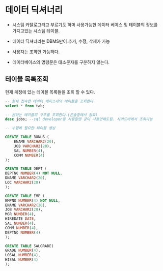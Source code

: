 # 데이터 딕셔너리

- 시스템 카탈로그라고 부르기도 하며 사용가능한 데이터 베이스 및 테이블의 정보를 가지고있는 시스템 테이블.
- 데이터 딕셔너리는 DBMS만이 추가, 수정, 삭제가 가능
- 사용자는 조회만 가능하다.

- 데이터베이스의 명령문은 대소문자를 구분하지 않는다.

## 테이블 목록조회

현재 계정에 있는 테이블 목록들을 조회 할 수 있다.

```sql
-- 현재 접속한 데이터 베이스내의 테이블을 조회한다.
select * from tab;

-- 원하는 테이블의 구조를 조회한다.(콘솔창에서 필요)
desc jobs; --sql developer을 사용할땐 굳이 사용안해도됨. 사이드바에서 조회가능

-- 수업에 필요한 테이블 생성

CREATE TABLE BONUS (
    ENAME VARCHAR2(20),
    JOB VARCHAR2(20),
    SAL NUMBER(4),
    COMM NUMBER(4)
);

CREATE TABLE DEPT (
DEPTNO NUMBER(4) NOT NULL,
DNAME VARCHAR2(20),
LOC VARCHAR2(20)
);

CREATE TABLE EMP (
EMPNO NUMBER(4) NOT NULL,
ENAME VARCHAR2(20),
JOB VARCHAR2(20),
MGR NUMBER(4),
HIREDATE DATE,
SAL NUMBER(4),
COMM NUMBER(4),
DEPTNO NUMBER(4)
);

CREATE TABLE SALGRADE(
GRADE NUMBER(4),
LOSAL NUMBER(4),
HISAL NUMBER(4)
);
```

